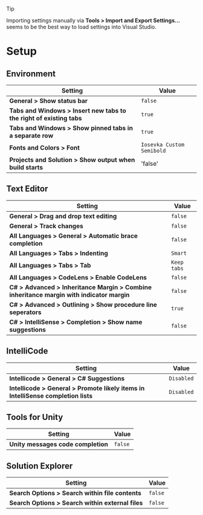 > [!TIP]
> Importing settings manually via **Tools > Import and Export Settings...** seems to be the best way to load settings into Visual Studio.

# Setup
## Environment
| Setting | Value |
| --- | --- |
| **General > Show status bar** | `false` |
| **Tabs and Windows > Insert new tabs to the right of existing tabs** | `true` |
| **Tabs and Windows > Show pinned tabs in a separate row** | `true` |
| **Fonts and Colors > Font** | `Iosevka Custom Semibold` |
| **Projects and Solution > Show output when build starts** | 'false' |

## Text Editor
| Setting | Value |
| --- | --- |
| **General > Drag and drop text editing** | `false` |
| **General > Track changes** | `false` |
| **All Languages > General > Automatic brace completion** | `false` |
| **All Languages > Tabs > Indenting** | `Smart` |
| **All Languages > Tabs > Tab** | `Keep tabs` |
| **All Languages > CodeLens > Enable CodeLens** | `false` |
| **C# > Advanced > Inheritance Margin > Combine inheritance margin with indicator margin** | `false` |
| **C# > Advanced > Outlining > Show procedure line seperators** | `true` |
| **C# > IntelliSense > Completion > Show name suggestions** | `false` |

## IntelliCode
| Setting | Value |
| --- | --- |
| **Intellicode > General > C# Suggestions** | `Disabled` |
| **Intellicode > General > Promote likely items in IntelliSense completion lists** | `Disabled` |

## Tools for Unity
| Setting | Value |
| --- | --- |
| **Unity messages code completion** | `false` |

## Solution Explorer
| Setting | Value |
| --- | --- |
| **Search Options > Search within file contents** | `false` |
| **Search Options > Search within external files** | `false` |
